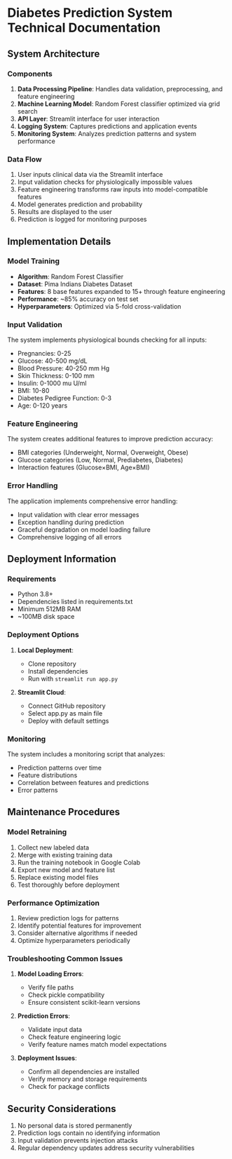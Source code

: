 # Diabetes Prediction System Technical Documentation

## System Architecture

### Components
1. **Data Processing Pipeline**: Handles data validation, preprocessing, and feature engineering
2. **Machine Learning Model**: Random Forest classifier optimized via grid search
3. **API Layer**: Streamlit interface for user interaction
4. **Logging System**: Captures predictions and application events
5. **Monitoring System**: Analyzes prediction patterns and system performance

### Data Flow
1. User inputs clinical data via the Streamlit interface
2. Input validation checks for physiologically impossible values
3. Feature engineering transforms raw inputs into model-compatible features
4. Model generates prediction and probability
5. Results are displayed to the user
6. Prediction is logged for monitoring purposes

## Implementation Details

### Model Training
- **Algorithm**: Random Forest Classifier
- **Dataset**: Pima Indians Diabetes Dataset
- **Features**: 8 base features expanded to 15+ through feature engineering
- **Performance**: ~85% accuracy on test set
- **Hyperparameters**: Optimized via 5-fold cross-validation

### Input Validation
The system implements physiological bounds checking for all inputs:
- Pregnancies: 0-25
- Glucose: 40-500 mg/dL
- Blood Pressure: 40-250 mm Hg
- Skin Thickness: 0-100 mm
- Insulin: 0-1000 mu U/ml
- BMI: 10-80
- Diabetes Pedigree Function: 0-3
- Age: 0-120 years

### Feature Engineering
The system creates additional features to improve prediction accuracy:
- BMI categories (Underweight, Normal, Overweight, Obese)
- Glucose categories (Low, Normal, Prediabetes, Diabetes)
- Interaction features (Glucose×BMI, Age×BMI)

### Error Handling
The application implements comprehensive error handling:
- Input validation with clear error messages
- Exception handling during prediction
- Graceful degradation on model loading failure
- Comprehensive logging of all errors

## Deployment Information

### Requirements
- Python 3.8+
- Dependencies listed in requirements.txt
- Minimum 512MB RAM
- ~100MB disk space

### Deployment Options
1. **Local Deployment**:
   - Clone repository
   - Install dependencies
   - Run with `streamlit run app.py`

2. **Streamlit Cloud**:
   - Connect GitHub repository
   - Select app.py as main file
   - Deploy with default settings

### Monitoring
The system includes a monitoring script that analyzes:
- Prediction patterns over time
- Feature distributions
- Correlation between features and predictions
- Error patterns

## Maintenance Procedures

### Model Retraining
1. Collect new labeled data
2. Merge with existing training data
3. Run the training notebook in Google Colab
4. Export new model and feature list
5. Replace existing model files
6. Test thoroughly before deployment

### Performance Optimization
1. Review prediction logs for patterns
2. Identify potential features for improvement
3. Consider alternative algorithms if needed
4. Optimize hyperparameters periodically

### Troubleshooting Common Issues
1. **Model Loading Errors**:
   - Verify file paths
   - Check pickle compatibility
   - Ensure consistent scikit-learn versions

2. **Prediction Errors**:
   - Validate input data
   - Check feature engineering logic
   - Verify feature names match model expectations

3. **Deployment Issues**:
   - Confirm all dependencies are installed
   - Verify memory and storage requirements
   - Check for package conflicts

## Security Considerations
1. No personal data is stored permanently
2. Prediction logs contain no identifying information
3. Input validation prevents injection attacks
4. Regular dependency updates address security vulnerabilities
